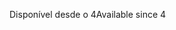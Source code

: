 <span data-ttu-id="e0446-101">Disponível desde o 4</span><span class="sxs-lookup"><span data-stu-id="e0446-101">Available since 4</span></span>